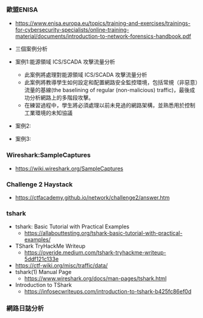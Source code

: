 ### 歐盟ENISA 
- https://www.enisa.europa.eu/topics/training-and-exercises/trainings-for-cybersecurity-specialists/online-training-material/documents/introduction-to-network-forensics-handbook.pdf

- 三個案例分析
- 案例1:能源領域 ICS/SCADA 攻擊流量分析
  - 此案例將處理對能源領域 ICS/SCADA 攻擊流量分析
  - 此案例將教導學生如何設定和配置網路安全監控環境，包括常規（非惡意）流量的基線(the baselining of regular (non-malicious) traffic)，最後成功分析網路上的多階段攻擊。
  - 在練習過程中，學生將必須處理以前未見過的網路架構，並熟悉用於控制工業環境的未知協議
- 案例2:
- 案例3:
### Wireshark:SampleCaptures
- https://wiki.wireshark.org/SampleCaptures
### Challenge 2 Haystack
- https://ctfacademy.github.io/network/challenge2/answer.htm

### tshark
- tshark: Basic Tutorial with Practical Examples 
  - https://allabouttesting.org/tshark-basic-tutorial-with-practical-examples/
- TShark TryHackMe Writeup
  - https://overide.medium.com/tshark-tryhackme-writeup-5ddf121c133e
- https://ctf-wiki.org/misc/traffic/data/
- tshark(1) Manual Page
  - https://www.wireshark.org/docs/man-pages/tshark.html
- Introduction to TShark
  - https://infosecwriteups.com/introduction-to-tshark-b425fc86ef0d


### 網路日誌分析
